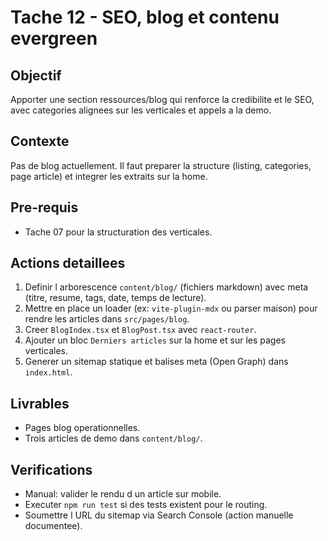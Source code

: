 # Tache 12 - SEO, blog et contenu evergreen

## Objectif
Apporter une section ressources/blog qui renforce la credibilite et le SEO, avec categories alignees sur les verticales et appels a la demo.

## Contexte
Pas de blog actuellement. Il faut preparer la structure (listing, categories, page article) et integrer les extraits sur la home.

## Pre-requis
- Tache 07 pour la structuration des verticales.

## Actions detaillees
1. Definir l arborescence `content/blog/` (fichiers markdown) avec meta (titre, resume, tags, date, temps de lecture).
2. Mettre en place un loader (ex: `vite-plugin-mdx` ou parser maison) pour rendre les articles dans `src/pages/blog`.
3. Creer `BlogIndex.tsx` et `BlogPost.tsx` avec `react-router`.
4. Ajouter un bloc `Derniers articles` sur la home et sur les pages verticales.
5. Generer un sitemap statique et balises meta (Open Graph) dans `index.html`.

## Livrables
- Pages blog operationnelles.
- Trois articles de demo dans `content/blog/`.

## Verifications
- Manual: valider le rendu d un article sur mobile.
- Executer `npm run test` si des tests existent pour le routing.
- Soumettre l URL du sitemap via Search Console (action manuelle documentee).

